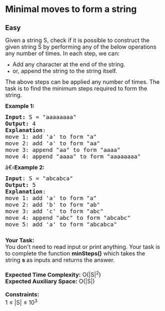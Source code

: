 # Minimal moves to form a string
## Easy 
<div class="problem-statement">
                <p></p><p><span style="font-size:18px">Given a string S, check if it is possible to construct the given string S by performing any of the below operations any number of times. In each step, we can:</span></p>

<ul>
	<li><span style="font-size:18px">Add any character at the end of the string.</span></li>
	<li><span style="font-size:18px">or, append the string to the string itself.</span></li>
</ul>

<p><span style="font-size:18px">The above steps can be applied any number of times. The task is to find the minimum steps required to form the string.</span></p>

<p><span style="font-size:18px"><strong>Example 1:</strong></span></p>

<pre><span style="font-size:18px"><strong>Input: </strong>S = "aaaaaaaa"
<strong>Output:</strong> 4
<strong>Explanation</strong>: 
move 1: add 'a' to form "a"
move 2: add 'a' to form "aa"
move 3: append "aa" to form "aaaa"
move 4: append "aaaa" to form "aaaaaaaa"</span>
</pre>

<p><span style="font-size:18px">â€‹<strong>Example 2:</strong></span></p>

<pre><span style="font-size:18px"><strong>Input</strong>: S = "abcabca"
<strong>Output:</strong> 5
<strong>Explanation</strong>: 
move 1: add&nbsp;'a' to form "a"
move 2: add 'b' to form "ab"
move 3: add 'c' to form "abc"
move 4: append "abc" to form "abcabc"
move 5: add 'a' to form "abcabca"</span><span style="font-size:18px">
</span>
</pre>

<p><span style="font-size:18px"><strong>Your Task:&nbsp;&nbsp;</strong><br>
You don't need to read input or print anything. Your task is to complete the function&nbsp;<strong>minSteps()</strong>&nbsp;which takes the string&nbsp;<strong>s&nbsp;</strong>as inputs and returns the answer.<br>
<br>
<strong>Expected Time Complexity:</strong>&nbsp;O(|S|<sup>2</sup>)<br>
<strong>Expected Auxiliary Space:</strong>&nbsp;O(|S|)<br>
<br>
<strong>Constraints:</strong><br>
1 ≤ |S| ≤ 10<sup>3</sup></span></p>
 <p></p>
            </div>